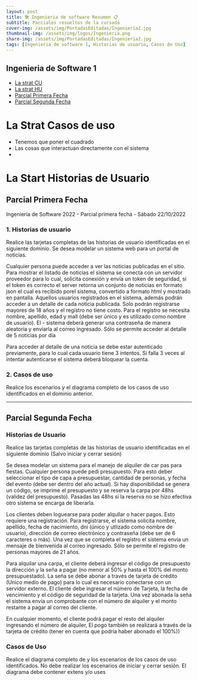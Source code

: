```yaml
---
layout: post
title: 🛠 Ingenieria de software Resumen 📋
subtitle: Parciales resueltos de la cursada
cover-img: /assets/img/PortadasEditadas/Ingenieria2.jpg
thumbnail-img: /assets/img/logos/Ingenieria.png
share-img: /assets/img/PortadasEditadas/Ingenieria2.jpg
tags: [Ingenieria de software 1, Historias de usuario, Casos de Uso]
---
```


## Ingenieria de Software 1 

- [La strat CU](#la-strat-casos-de-uso)
- [La strat HU](#la-start-historias-de-usuario)
- [Parcial Primera Fecha](#parcial-primera-fecha)
- [Parcial Segunda Fecha](#parcial-segunda-fecha)


# La Strat Casos de uso

- Tenemos que poner el cuadrado
- Las cosas que interactuan directamente con el sistema
- <Uses>

# La Start Historias de Usuario

## Parcial Primera Fecha

Ingeniería de Software 2022 - Parcial primera fecha - Sábado 22/10/2022

### 1. Historias de usuario

Realice las tarjetas completas de las historias de usuario identificadas en el siguiente dominio.
Se desea modelar un sistema web para un portal de noticias.

Cualquier persona puede acceder a ver las noticias publicadas en el sitio. Para
mostrar el listado de noticias el sistema se conecta con un servidor proveedor
para lo cual, solicita conexión y envía un token de seguridad, si el token es
correcto el server retorna un conjunto de noticias en formato json el cual es
recibido porel sistema, convertido a formato html y mostrado en pantalla.
Aquellos usuarios registrados en el sistema, además podrán acceder a un detalle de cada noticia
publicada. Solo podrán registrarse mayores de 18 años y el registro no tiene costo. Para el registro
se necesita nombre, apellido, edad y mall (debe ser único y es utilizado como nombre de usuario). El -
sistema deberá generar una contraseña de manera aleatoria y enviarla al correo ingresado. Sólo se
permite acceder al detalle de 5 noticias por día

Para acceder al detalle de una noticia se debe estar autenticado previamente, para lo cual cada
usuario tiene 3 intentos. Si falla 3 veces al intentar autenticarse el sistema deberá bloquear la
cuenta.

### 2. Casos de uso
Realice los escenarios y el diagrama completo de los casos de uso identificados en el dominio
anterior.


---

## Parcial Segunda Fecha

### Historias de Usuario

Realice las tarjetas completas de las historias de usuario identificadas en el siguiente dominio (Salvo iniciar y cerrar sesión)

Se desea modelar un sistema para el manejo de alquiler de car
pas para fiestas. Cualquier persona puede pedi
presupuesto. Para esto deber seleccionar el tipo de capa a presupuestar, cantidad de personas, y fecha del evento
(debe ser dentro del año actual). Si hay disponibilidad se genera un código, se imprime el presupuesto y se reserva la
carpa por 48hs (validez del presupuesto). Pasadas las 48hs si la reserva no se hizo efectiva otro sistema se encarga de liberarla.

Los clientes deben loguearse para poder alqullar o hacer pagos. Esto requiere una registración. Para registrarse, el
sistema solicita nombre, apellido, fecha de nacimiento, dni (único y utlizado como nombre de usuario), dirección de
correo electrónico y contraseña (debe ser de 6 caracteres o más). Una vez que se completa el registro el sistema
envía un mensaje de bienvenida al correo ingresado. Sólo se permite el registro de personas mayores de 21 años.

Para alquilar una carpa, el cliente deberá ingresar el código de presupuesto la dirección y la seña a pagar (no menor
al 50% y hasta el 100% del monto presupuestado). La seña se debe abonar a través de tarjeta de crédito (Unico
medio de pago) para lo cual es necesario conectarse con un servidor externo. El cliente debe ingresar el número de
Tarjeta, la fecha de vencimiento y el código de seguridad de la tarjeta. Una vez abonada la seña el sistema envía un
comprobante con el número de alquiler y el monto restante a pagar al correo del cliente.

 

En cualquier momento, el cliente podrá pagar el resto del alquiler ingresando el número de alquiler, El pogo también
se realizará a través de la tarjeta de crédito (tener en cuenta que podria haber abonado el 100%))

### Casos de Uso

Realice el diagrama completo de y los escenarios de los casos de uso identificados. No debe realizar los escenarios de iniciar y cerrar sesión. El diagrama debe contener extens y/o uses